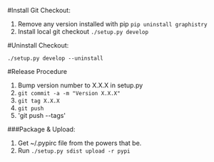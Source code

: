 #Install Git Checkout:

1. Remove any version installed with pip
    `pip uninstall graphistry`
2. Install local git checkout
	`./setup.py develop`

#Uninstall Checkout:

	./setup.py develop --uninstall

#Release Procedure
1. Bump version number to X.X.X in setup.py
2. `git commit -a -m "Version X.X.X"`
3. `git tag X.X.X`
4. `git push`
5. 'git push --tags'

###Package & Upload:
1. Get ~/.pypirc file from the powers that be.
2. Run `./setup.py sdist upload -r pypi`
